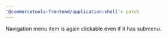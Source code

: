 ```yaml
---
'@commercetools-frontend/application-shell': patch
---
```


Navigation menu item is again clickable even if it has submenu.
